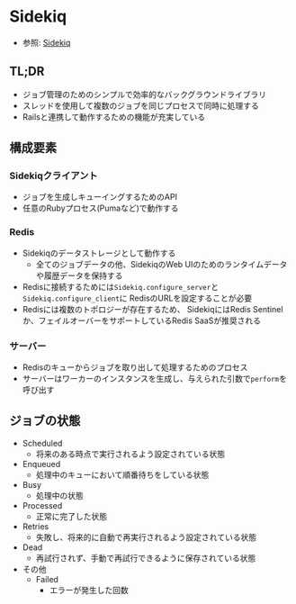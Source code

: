 # Sidekiq
- 参照: [Sidekiq](https://github.com/mperham/sidekiq)

## TL;DR
- ジョブ管理のためのシンプルで効率的なバックグラウンドライブラリ
- スレッドを使用して複数のジョブを同じプロセスで同時に処理する
- Railsと連携して動作するための機能が充実している

## 構成要素
### Sidekiqクライアント
- ジョブを生成しキューイングするためのAPI
- 任意のRubyプロセス(Pumaなど)で動作する

### Redis
- Sidekiqのデータストレージとして動作する
  - 全てのジョブデータの他、SidekiqのWeb UIのためのランタイムデータや履歴データを保持する
- Redisに接続するためには`Sidekiq.configure_server`と`Sidekiq.configure_client`に
  RedisのURLを設定することが必要
- Redisには複数のトポロジーが存在するため、
  SidekiqにはRedis Sentinelか、フェイルオーバーをサポートしているRedis SaaSが推奨される

### サーバー
- Redisのキューからジョブを取り出して処理するためのプロセス
- サーバーはワーカーのインスタンスを生成し、与えられた引数で`perform`を呼び出す

## ジョブの状態
- Scheduled
  - 将来のある時点で実行されるよう設定されている状態
- Enqueued
  - 処理中のキューにおいて順番待ちをしている状態
- Busy
  - 処理中の状態
- Processed
  - 正常に完了した状態
- Retries
  - 失敗し、将来的に自動で再実行されるよう設定されている状態
- Dead
  - 再試行されず、手動で再試行できるように保存されている状態
- その他
  - Failed
    - エラーが発生した回数
